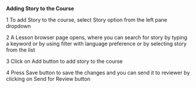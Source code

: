 **Adding Story to the Course**

1 To add Story to the course, select Story option from the left pane dropdown 

2 A Lesson browser page opens, where you can search for story by typing a keyword or by using filter with language preference or by selecting story from the list 

3 Click on Add button to add story to the course

4 Press Save button to save the changes and you can send it to reviewer by clicking on Send for Review button

